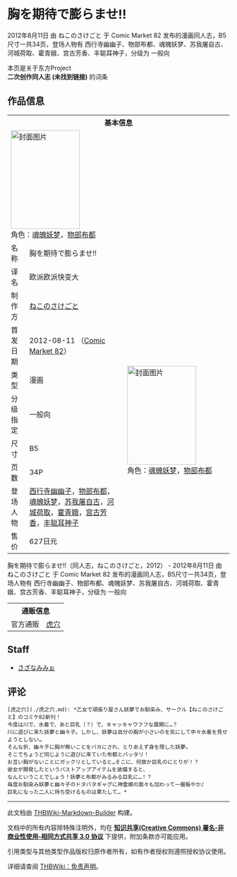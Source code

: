 # 胸を期待で膨らませ!!

<!-- source html: G:\repos\THBWiki-Markdown-Builder\THBWikiMarkdown\Temp\main\e\e4\ns0%3A%E8%83%B8%E3%82%92%E6%9C%9F%E5%BE%85%E3%81%A7%E8%86%A8%E3%82%89%E3%81%BE%E3%81%9B%21%21.html -->

2012年8月11日 由 ねこのさけごと 于 Comic Market 82 发布的漫画同人志，B5尺寸一共34页，登场人物有 西行寺幽幽子、物部布都、魂魄妖梦、苏我屠自古、河城荷取、霍青娥、宫古芳香、丰聪耳神子，分级为 一般向

本页是关于东方Project  
 **二次创作同人志 (未找到链接)** 的词条
## 作品信息

<table><tbody><tr><th colspan="3">基本信息</th></tr><tr><td class="cover-artwork-mobile" colspan="2"><a href="./文件-胸を期待で膨らませ!!封面.jpg.md" class="image" title="封面图片"><img alt="封面图片" src="https://upload.thwiki.cc/thumb/d/d5/%E8%83%B8%E3%82%92%E6%9C%9F%E5%BE%85%E3%81%A7%E8%86%A8%E3%82%89%E3%81%BE%E3%81%9B%21%21%E5%B0%81%E9%9D%A2.jpg/156px-%E8%83%B8%E3%82%92%E6%9C%9F%E5%BE%85%E3%81%A7%E8%86%A8%E3%82%89%E3%81%BE%E3%81%9B%21%21%E5%B0%81%E9%9D%A2.jpg" decoding="async" loading="lazy" width="156" height="224" srcset="https://upload.thwiki.cc/thumb/d/d5/%E8%83%B8%E3%82%92%E6%9C%9F%E5%BE%85%E3%81%A7%E8%86%A8%E3%82%89%E3%81%BE%E3%81%9B%21%21%E5%B0%81%E9%9D%A2.jpg/234px-%E8%83%B8%E3%82%92%E6%9C%9F%E5%BE%85%E3%81%A7%E8%86%A8%E3%82%89%E3%81%BE%E3%81%9B%21%21%E5%B0%81%E9%9D%A2.jpg 1.5x, https://upload.thwiki.cc/thumb/d/d5/%E8%83%B8%E3%82%92%E6%9C%9F%E5%BE%85%E3%81%A7%E8%86%A8%E3%82%89%E3%81%BE%E3%81%9B%21%21%E5%B0%81%E9%9D%A2.jpg/312px-%E8%83%B8%E3%82%92%E6%9C%9F%E5%BE%85%E3%81%A7%E8%86%A8%E3%82%89%E3%81%BE%E3%81%9B%21%21%E5%B0%81%E9%9D%A2.jpg 2x" data-file-width="417" data-file-height="598"></a><div class="cover-char">角色：<a href="./魂魄妖梦.md" title="魂魄妖梦">魂魄妖梦</a>，<a href="./物部布都.md" title="物部布都">物部布都</a></div></td>
</tr><tr><td class="label">名称</td><td colspan="2"> 胸を期待で膨らませ!! </td></tr><tr><td class="label">译名</td><td colspan="2"> 欧派欧派快变大 </td></tr><tr><td class="label">制作方</td><td><a href="./ねこのさけごと.md" title="ねこのさけごと">ねこのさけごと</a></td><td class="cover-artwork" rowspan="8" style="min-width:224px;"><a href="./文件-胸を期待で膨らませ!!封面.jpg.md" class="image" title="封面图片"><img alt="封面图片" src="https://upload.thwiki.cc/thumb/d/d5/%E8%83%B8%E3%82%92%E6%9C%9F%E5%BE%85%E3%81%A7%E8%86%A8%E3%82%89%E3%81%BE%E3%81%9B%21%21%E5%B0%81%E9%9D%A2.jpg/156px-%E8%83%B8%E3%82%92%E6%9C%9F%E5%BE%85%E3%81%A7%E8%86%A8%E3%82%89%E3%81%BE%E3%81%9B%21%21%E5%B0%81%E9%9D%A2.jpg" decoding="async" loading="lazy" width="156" height="224" srcset="https://upload.thwiki.cc/thumb/d/d5/%E8%83%B8%E3%82%92%E6%9C%9F%E5%BE%85%E3%81%A7%E8%86%A8%E3%82%89%E3%81%BE%E3%81%9B%21%21%E5%B0%81%E9%9D%A2.jpg/234px-%E8%83%B8%E3%82%92%E6%9C%9F%E5%BE%85%E3%81%A7%E8%86%A8%E3%82%89%E3%81%BE%E3%81%9B%21%21%E5%B0%81%E9%9D%A2.jpg 1.5x, https://upload.thwiki.cc/thumb/d/d5/%E8%83%B8%E3%82%92%E6%9C%9F%E5%BE%85%E3%81%A7%E8%86%A8%E3%82%89%E3%81%BE%E3%81%9B%21%21%E5%B0%81%E9%9D%A2.jpg/312px-%E8%83%B8%E3%82%92%E6%9C%9F%E5%BE%85%E3%81%A7%E8%86%A8%E3%82%89%E3%81%BE%E3%81%9B%21%21%E5%B0%81%E9%9D%A2.jpg 2x" data-file-width="417" data-file-height="598"></a><div class="cover-char">角色：<a href="./魂魄妖梦.md" title="魂魄妖梦">魂魄妖梦</a>，<a href="./物部布都.md" title="物部布都">物部布都</a></div></td>
</tr><tr><td class="label">首发日期</td><td>2012-08-11&#160;（<a href="/展会作品列表?e=Comic+Market%2382">Comic Market 82</a>）</td></tr><tr><td class="label">类型</td><td>漫画</td></tr><tr><td class="label">分级指定</td><td>一般向</td></tr><tr><td class="label">尺寸</td><td>B5</td></tr><tr><td class="label">页数</td><td>34P</td></tr><tr><td class="label">登场人物</td><td><a href="./西行寺幽幽子.md" title="西行寺幽幽子">西行寺幽幽子</a>，<a href="./物部布都.md" title="物部布都">物部布都</a>，<a href="./魂魄妖梦.md" title="魂魄妖梦">魂魄妖梦</a>，<a href="./苏我屠自古.md" title="苏我屠自古">苏我屠自古</a>，<a href="./河城荷取.md" title="河城荷取">河城荷取</a>，<a href="./霍青娥.md" title="霍青娥">霍青娥</a>，<a href="./宫古芳香.md" title="宫古芳香">宫古芳香</a>，<a href="./丰聪耳神子.md" title="丰聪耳神子">丰聪耳神子</a></td></tr><tr><td class="label">售价</td><td>627日元</td></tr></tbody></table>

胸を期待で膨らませ!!（同人志，ねこのさけごと，2012） - 2012年8月11日 由 ねこのさけごと 于 Comic Market 82 发布的漫画同人志，B5尺寸一共34页，登场人物有 西行寺幽幽子、物部布都、魂魄妖梦、苏我屠自古、河城荷取、霍青娥、宫古芳香、丰聪耳神子，分级为 一般向

<table><tbody><tr><th colspan="3">通贩信息</th></tr><tr><td class="label">官方通贩</td><td colspan="2"><a rel="nofollow" class="external text" href="https://ec.toranoana.jp/tora_r/ec/item/040030065025">虎穴</a></td></tr></tbody></table>


## Staff
- [さざなみみぉ](./さざなみみぉ.md)

## 评论
```
[虎之穴](./虎之穴.md): *乙女で頑張り屋さん妖夢でお馴染み、サークル【ねこのさけごと】のコミケ82新刊！  
今度は川で、水着で、あと巨乳（？）で、キャッキャウフフな展開に…？  
川に遊びに来た妖夢と幽々子。しかし、妖夢は自分の胸が小さいのを気にして中々水着を見せようとしない…  
そんな折、幽々子に胸が無いことをバカにされ、とりあえず身を隠した妖夢。  
そこでちょうど同じように遊びに来ていた布都とバッタリ！  
お互い胸がないことにガックリとしていると…そこに、何故か巨乳のにとりが！？  
彼女が開発したというバストアップアイテムを装備すると、  
なんということでしょう！妖夢と布都がみるみる巨乳に…！？  
毎度お馴染み妖夢と幽々子のドタバタギャグに神霊廟の面々も加わって一層賑やか♪  
巨乳になった二人に待ち受けるものは果たして… * 
```

  
  

  





---

此文档由 [THBWiki-Markdown-Builder](https://github.com/Delsin-Yu/THBWiki-Markdown-Builder) 构建。

文档中的所有内容除特殊注明外，均在 [**知识共享(Creative Commons) 署名-非商业性使用-相同方式共享 3.0 协议**](https://creativecommons.org/licenses/by-sa/3.0/deed.zh-hans) 下提供，附加条款亦可能应用。

引用类型与其他类型作品版权归原作者所有，如有作者授权则遵照授权协议使用。

详细请查阅 [THBWiki：免责声明](https://thbwiki.cc/THBWiki:%E5%85%8D%E8%B4%A3%E5%A3%B0%E6%98%8E)。


